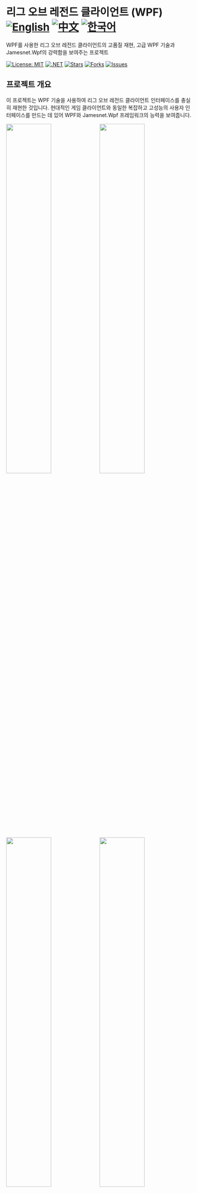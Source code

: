# 리그 오브 레전드 클라이언트 (WPF) [![English](https://img.shields.io/badge/docs-English-blue.svg)](README.md) [![中文](https://img.shields.io/badge/docs-中文-red.svg)](README.zh-CN.md) [![한국어](https://img.shields.io/badge/docs-한국어-green.svg)](README.ko.md) 

WPF를 사용한 리그 오브 레전드 클라이언트의 고품질 재현, 고급 WPF 기술과 Jamesnet.Wpf의 강력함을 보여주는 프로젝트

[![License: MIT](https://img.shields.io/badge/License-MIT-yellow.svg)](https://opensource.org/licenses/MIT)
[![.NET](https://img.shields.io/badge/.NET-8.0-blue.svg)](https://dotnet.microsoft.com/download)
[![Stars](https://img.shields.io/github/stars/jamesnet214/leagueoflegends.svg)](https://github.com/jamesnet214/leagueoflegends/stargazers)
[![Forks](https://img.shields.io/github/forks/jamesnet214/leagueoflegends.svg)](https://github.com/jamesnet214/leagueoflegends/network/members)
[![Issues](https://img.shields.io/github/issues/jamesnet214/leagueoflegends.svg)](https://github.com/jamesnet214/leagueoflegends/issues)

## 프로젝트 개요

이 프로젝트는 WPF 기술을 사용하여 리그 오브 레전드 클라이언트 인터페이스를 충실히 재현한 것입니다. 현대적인 게임 클라이언트와 동일한 복잡하고 고성능의 사용자 인터페이스를 만드는 데 있어 WPF와 Jamesnet.Wpf 프레임워크의 능력을 보여줍니다.

<img src="https://github.com/user-attachments/assets/9aa294d7-be6d-48ac-8d81-8d8eeb2d79dd" width="49%"/>
<img src="https://github.com/user-attachments/assets/ecb3f8e5-829f-4c44-ad1e-db4f61aeed19" width="49%"/>
<img src="https://github.com/user-attachments/assets/0ec377bc-3242-4dbb-9e8e-d763ca8984e5" width="49%"/>  
<img src="https://github.com/user-attachments/assets/f7313f69-9255-4509-ba8c-2c1d9bdbc80e" width="49%"/>  
<img src="https://github.com/user-attachments/assets/2afe65fe-5189-403b-b042-f184f974bbcf" width="49%"/>  
<img src="https://github.com/user-attachments/assets/57c4f317-68c0-46fa-9e76-b46aeab617d0" width="49%"/>  
<img src="https://github.com/user-attachments/assets/1db54994-a3bc-469e-9ca8-b537473f3773" width="49%"/> 
<img src="https://github.com/user-attachments/assets/dc8159c1-dbdd-43ad-865e-6a593882a3b9" width="49%"/> 

## 주요 기능 및 구현 사항
#### 1. 고급 WPF 기술
- [x] 향상된 WPF 개발을 위한 Jamesnet.Wpf 활용
- [x] 유연하고 유지보수가 용이한 코드를 위한 의존성 주입 구현
- [x] 향상된 확장성을 위한 프로젝트 모듈화 및 분산화

#### 2. MVVM 아키텍처
- [x] 코드 생성 및 MVVM 패턴 구현을 위한 CommunityToolkit.Mvvm 사용
- [x] View와 ViewModel 사이의 명확한 관심사 분리

#### 3. 커스텀 컨트롤
- [x] 리그 오브 레전드 UI 컴포넌트와 일치하는 커스텀 WPF 컨트롤 개발
- [x] 고유한 시각적 디자인을 위한 ControlTemplate의 광범위한 사용

#### 4. 복잡한 UI 디자인
- [x] Geometry Path를 사용한 정교한 디자인 요소 구현
- [x] 리그 오브 레전드 클라이언트 인터페이스의 픽셀 퍼펙트 재현

#### 5. 성능 최적화
- [x] 부드러운 UI 상호작용을 위한 효율적인 렌더링 및 리소스 관리
- [x] 최적화된 데이터 바인딩 및 UI 가상화 기술

## 기술 스택
- .NET 8.0
- WPF (Windows Presentation Foundation)
- Jamesnet.Wpf
- CommunityToolkit.Mvvm

## 시작하기
### 필요 조건
- Visual Studio 2022 이상
- .NET 8.0 SDK
- Jamesnet.Wpf NuGet 패키지

### 설치 및 실행
#### 1. 리포지토리 클론:

```
git clone https://github.com/jamesnet214/leagueoflegends.git
```

#### 2. 솔루션 열기
- [x] Visual Studio
- [x] Visual Studio Code
- [x] JetBrains Rider

<img src="https://github.com/user-attachments/assets/af70f422-7057-4e77-a54d-042ee8358d2a" width="32%"/>
<img src="https://github.com/user-attachments/assets/e4feaa10-a107-4b58-8d13-1d8be620ec62" width="32%"/>
<img src="https://github.com/user-attachments/assets/5ff487f6-55e4-43e1-9abf-f8d419ee6943" width="32%"/>

#### 3. 빌드 및 실행
- [x] 시작 프로젝트 설정
- [x] F5를 누르거나 실행 버튼 클릭
- [x] Windows 11 권장

## 학습 기회
이 프로젝트는 WPF 개발자들에게 귀중한 통찰력을 제공합니다:
1. **복잡한 UI 재현**: 정교한 사용자 인터페이스를 재현하는 기술 학습
2. **커스텀 컨트롤 개발**: WPF 커스텀 컨트롤 구축 과정 이해
3. **실전 MVVM**: 복잡한 애플리케이션에서 MVVM 패턴의 실제 구현 사례 확인
4. **Geometry Path 사용**: 정교한 UI 디자인을 위한 Geometry Path 사용 마스터
5. **성능 최적화**: 대규모 WPF 애플리케이션 최적화 전략 학습

## 기여하기
리그 오브 레전드 클라이언트 (WPF) 프로젝트에 대한 기여를 환영합니다! 이슈를 제출하거나, 풀 리퀘스트를 생성하거나, 개선 사항을 제안해 주세요.

## 라이선스
이 프로젝트는 MIT 라이선스 하에 배포됩니다. 자세한 내용은 [LICENSE](LICENSE) 파일을 참조하세요.

## 연락처
- 웹사이트: https://jamesnet.dev
- 이메일: james@jamesnet.dev, vickyqu115@hotmail.com

이 리그 오브 레전드 클라이언트 재현을 통해 복잡한 게임 인터페이스를 재현하는 WPF의 힘을 경험해보세요!
